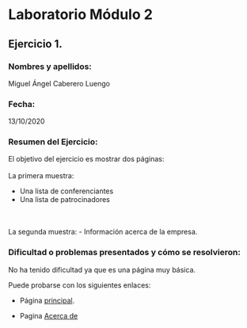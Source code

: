 ﻿# Laboratorio Módulo 2
## Ejercicio 1.
### Nombres y apellidos:
Miguel Ángel Caberero Luengo
### Fecha:
13/10/2020
### Resumen del Ejercicio:
El objetivo del ejercicio es mostrar dos páginas:
<br><br>La primera muestra:
- Una lista de conferenciantes
- Una lista de patrocinadores
<br>
<br>La segunda muestra:
- Información acerca de la empresa.

### Dificultad o problemas presentados y cómo se resolvieron:
No ha tenido dificultad ya que es una página muy básica.

Puede probarse con los siguientes enlaces:

- Página <a href="index.htm">principal</a>.

- Pagina <a href="about.htm">Acerca de</a>